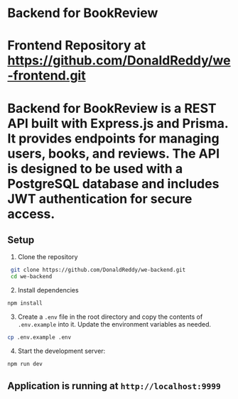# Backend for BookReview

# Frontend Repository at https://github.com/DonaldReddy/we-frontend.git

# Backend for BookReview is a REST API built with Express.js and Prisma. It provides endpoints for managing users, books, and reviews. The API is designed to be used with a PostgreSQL database and includes JWT authentication for secure access.

## Setup

1. Clone the repository

```bash
 git clone https://github.com/DonaldReddy/we-backend.git
 cd we-backend
```

2. Install dependencies

```bash
npm install
```

3. Create a `.env` file in the root directory and copy the contents of `.env.example` into it. Update the environment variables as needed.

```bash
cp .env.example .env
```

4. Start the development server:

```bash
npm run dev
```

## Application is running at `http://localhost:9999`
